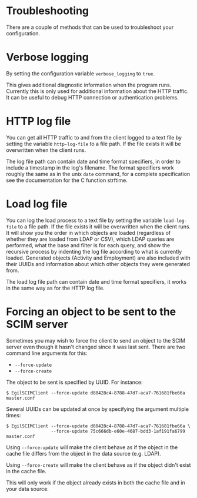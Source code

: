 # Troubleshooting
There are a couple of methods that can be used to troubleshoot your
configuration.

# Verbose logging

By setting the configuration variable `verbose_logging` to `true`.

This gives additional diagnostic information when the program runs. Currently
this is only used for additional information about the HTTP traffic. It can
be useful to debug HTTP connection or authentication problems.

# HTTP log file

You can get all HTTP traffic to and from the client logged to a text file
by setting the variable `http-log-file` to a file path. If the file exists
it will be overwritten when the client runs.

The log file path can contain date and time format specifiers, in order
to include a timestamp in the log's filename. The format specifiers work
roughly the same as in the unix `date` command, for a complete specification
see the documentation for the C function strftime.

# Load log file

You can log the load process to a text file by setting the variable
`load-log-file` to a file path. If the file exists it will be overwritten when
the client runs. It will show you the order in which objects are loaded
(regardless of whether they are loaded from LDAP or CSV), which LDAP queries
are performed, what the base and filter is for each query, and show the
recursive process by indenting the log file according to what is currently
loaded. Generated objects (Activity and Employment) are also included
with their UUIDs and information about which other objects they were generated
from.

The load log file path can contain date and time format specifiers, it works
in the same way as for the HTTP log file.

# Forcing an object to be sent to the SCIM server

Sometimes you may wish to force the client to send an object to the SCIM server
even though it hasn't changed since it was last sent. There are two command
line arguments for this:

 * `--force-update`
 * `--force-create`

The object to be sent is specified by UUID. For instance:

```
$ EgilSCIMClient --force-update d80428c4-8788-47d7-aca7-761681fbe66a master.conf
```

Several UUIDs can be updated at once by specifying the argument multiple times:

```
$ EgilSCIMClient --force-update d80428c4-8788-47d7-aca7-761681fbe66a \
                 --force-update 75c666db-e60e-4687-bdd3-1af191fa6799 master.conf
```

Using `--force-update` will make the client behave as if the object in the cache file
differs from the object in the data source (e.g. LDAP).

Using `--force-create` will make the client behave as if the object didn't exist in
the cache file.

This will only work if the object already exists in both the cache file and in your
data source.
